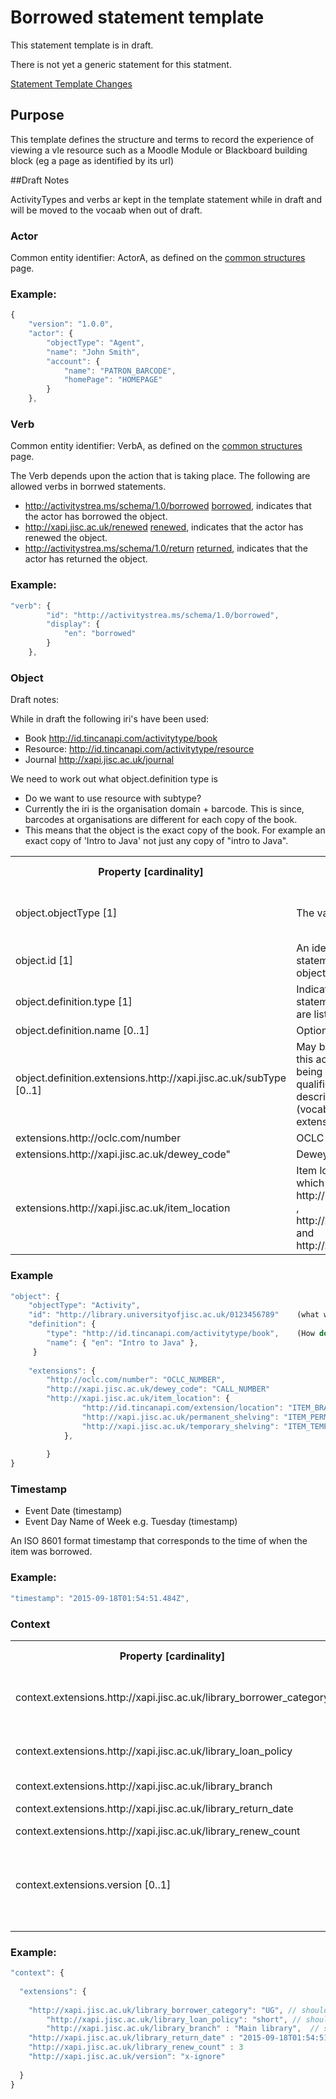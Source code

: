# Borrowed statement template

This statement template is in draft. 

There is not yet a generic statement for this statment. 

[Statement Template Changes](/version_changes.md#borrowed)


## Purpose
This template defines the structure and terms to record the experience of viewing a vle resource such as a Moodle Module or Blackboard building block (eg a page as identified by its url)

##Draft Notes

ActivityTypes and verbs ar kept in the template statement while in draft and will be moved to the vocaab when out of draft.

### Actor
Common entity identifier:  ActorA, as defined on the [common structures](/common_structures.md#actora) page.


### Example:

``` Javascript
{
    "version": "1.0.0",
    "actor": {
        "objectType": "Agent",
        "name": "John Smith",
        "account": {
            "name": "PATRON_BARCODE",
            "homePage": "HOMEPAGE" 
        }
    },
```

### Verb
Common entity identifier: VerbA, as defined on the [common structures](/common_structures.md#verba) page.

The Verb depends upon the action that is taking place. The following are allowed verbs in  borrwed statements.

-  http://activitystrea.ms/schema/1.0/borrowed [borrowed](/vocabulary.md#verbs), indicates that the actor has borrowed the object.
-  http://xapi.jisc.ac.uk/renewed [renewed](/vocabulary.md#verbs), indicates that the actor has renewed the object.
-  http://activitystrea.ms/schema/1.0/return [returned](/vocabulary.md#verbs), indicates that the actor has returned the object.

### Example:

``` javascript
"verb": {
        "id": "http://activitystrea.ms/schema/1.0/borrowed",
        "display": {
            "en": "borrowed"
        }
    },
```


### Object
Draft notes:

While in draft the following iri's have been used:

- Book http://id.tincanapi.com/activitytype/book
- Resource: http://id.tincanapi.com/activitytype/resource 
- Journal http://xapi.jisc.ac.uk/journal 

 
We need to work out what object.definition type is

- Do we want to use resource with subtype?
- Currently the iri is the organisation domain + barcode. This is since, barcodes at organisations are different for each copy of the book.
- This means that the object is the exact copy of the book. For example an exact copy of 'Intro to Java' not just any copy of "intro to Java".


<table>
	<tr><th>Property [cardinality]</th><th>Description</th><th>Value information</</th></tr>
	<tr>
		<td>object.objectType [1]</td>
		<td>The value must be "Activity".</td>
		<td>String, value must be "Activity".</td>
	</tr>
	<tr>
		<td>object.id [1]</td>
		<td>An identifier for the object of the xAPI statement. This must be unique across all object types.</td>
		<td>iri</td>
	</tr>
	<tr>
		<td>object.definition.type [1]</td>
		<td>Indicates the type of the object of the statement. It is required and valid values are listed on the <a href="vocabulary.md#activity-types">vocabulary page</a></td>
		<td>iri</td>
	</tr>
	<tr>
		<td>object.definition.name [0..1]</td>
		<td>Optional object name</td>
		<td>string</td>
	</tr>
	<tr>
		<td>object.definition.extensions.http://xapi.jisc.ac.uk/subType [0..1]</td>
		<td>May be used to indicate the sub-type of this activity, if applicable for the recipe being used to create the statement. This qualifies the object.objectType, and is described on the [vocabularies](vocabulary.md#object-definition-extensions) page.</td>
		<td>iri</td>
	</tr>
	<tr>
		<td>extensions.http://oclc.com/number</td>
		<td>OCLC Number</td>
		<td>string</td>
	</tr>
		<tr>
		<td>extensions.http://xapi.jisc.ac.uk/dewey_code"</td>
		<td>Dewey Decimal Code</td>
		<td>string</td>
	</tr>
	<tr>
		<td>extensions.http://xapi.jisc.ac.uk/item_location</td>
		<td>Item locatition contains 3 properties, all of which are strings: http://id.tincanapi.com/extension/location , http://xapi.jisc.ac.uk/permanent_shelving" and http://xapi.jisc.ac.uk/temporary_shelving"</td>
		<td>JSON Object</td>
	</tr>
</table>


### Example

``` javascript
"object": {
	"objectType": "Activity",
	"id": "http://library.universityofjisc.ac.uk/0123456789"   	(what would the iri of a book look like? http://classify.oclc.org/classify2/ClassifyDemo?owi=13447796) 	
	"definition": {
		"type": "http://id.tincanapi.com/activitytype/book",	(How do we work out from the data the type?)		
		"name": { "en": "Intro to Java" },			   
	 }
	
	"extensions": {
		"http://oclc.com/number": "OCLC_NUMBER",
		"http://xapi.jisc.ac.uk/dewey_code": "CALL_NUMBER"
		"http://xapi.jisc.ac.uk/item_location": {
				"http://id.tincanapi.com/extension/location": "ITEM_BRANCH_NAME",
				"http://xapi.jisc.ac.uk/permanent_shelving": "ITEM_PERMANENT_SHELVING_LOCATION",
				"http://xapi.jisc.ac.uk/temporary_shelving": "ITEM_TEMPORARY_SHELVING_LOCATION"
			},
			
		}
}
```

### Timestamp

- Event Date (timestamp)
- Event Day Name of Week e.g. Tuesday (timestamp)

An ISO 8601 format timestamp that corresponds to the time of when the item was borrowed.

### Example:

``` javascript
"timestamp": "2015-09-18T01:54:51.484Z",
```


### Context


<table>
	<tr><th>Property [cardinality]</th><th>Description</th><th>Value information</</th></tr>
	<tr>
		<td>context.extensions.http://xapi.jisc.ac.uk/library_borrower_category</td>
		<td>Borrower category, from institutional defined list</td>
		<td>string</td>
	</tr>
	<tr>
		<td>context.extensions.http://xapi.jisc.ac.uk/library_loan_policy</td>
		<td>Loan policy, from institutional defined list</td>
		<td>string</td>
	</tr>
		<tr>
		<td>context.extensions.http://xapi.jisc.ac.uk/library_branch</td>
		<td>Library branch</td>
		<td>string</td>
	</tr>
	<tr>
		<td>context.extensions.http://xapi.jisc.ac.uk/library_return_date</td>
		<td>ISO 8601 date time</td>
		<td>string</td>
	</tr>
	<tr>
		<td>context.extensions.http://xapi.jisc.ac.uk/library_renew_count</td>
		<td>Renew count</td>
		<td>string</td>
	</tr>
	<tr>
		<td>context.extensions.version [0..1]</td>
		<td>Recommended, identifies the version of the Jisc xAPI profile found on the ReadMe page. <br/></td>
		<td>string</td>
	</tr>
</table>




### Example:

``` javascript
"context": {
 
  "extensions": {
  
	"http://xapi.jisc.ac.uk/library_borrower_category": "UG", // should this be a code
    	"http://xapi.jisc.ac.uk/library_loan_policy": "short", // should this be a code
    	"http://xapi.jisc.ac.uk/library_branch" : "Main library",  // should this be a code
	"http://xapi.jisc.ac.uk/library_return_date" : "2015-09-18T01:54:51.484Z"  
	"http://xapi.jisc.ac.uk/library_renew_count" : 3 
	"http://xapi.jisc.ac.uk/version": "x-ignore"
	
  }
}
```
